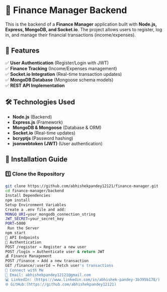# 🏦 Finance Manager Backend

This is the backend of a **Finance Manager** application built with **Node.js, Express, MongoDB, and Socket.io**. The project allows users to register, log in, and manage their financial transactions (income/expenses). 

## 📌 Features
✅ **User Authentication** (Register/Login with JWT)  
✅ **Finance Tracking** (Income/Expenses management)  
✅ **Socket.io Integration** (Real-time transaction updates)  
✅ **MongoDB Database** (Mongoose schema models)  
✅ **REST API Implementation**  

## 🛠️ Technologies Used
- **Node.js** (Backend)
- **Express.js** (Framework)
- **MongoDB & Mongoose** (Database & ORM)
- **Socket.io** (Real-time updates)
- **bcryptjs** (Password hashing)
- **jsonwebtoken (JWT)** (User authentication)

## 🚀 Installation Guide

### **1️⃣ Clone the Repository**
```sh
git clone https://github.com/abhishekpandey12121/finance-manager.git
cd finance-manager/backend
Install Dependencies
npm install
Setup Environment Variables
Create a .env file and add:
MONGO_URI=your_mongodb_connection_string
JWT_SECRET=your_secret_key
PORT=5000
 Run the Server
npm start
📡 API Endpoints
🔑 Authentication
POST /register → Register a new user
POST /login → Authenticate user & return JWT
💰 Finance Management
POST /finance → Add a new transaction
GET /finance/:userId → Fetch user's transactions
🔗 Connect with Me
📧 Email: abhishekpandey12121@gmail.com
💻 LinkedIn: (https://www.linkedin.com/in/abhishek-pandey-3b395b178/)
🌐 GitHub:(https://github.com/abhishekpandey12121)




